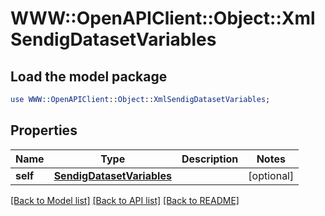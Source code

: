 # WWW::OpenAPIClient::Object::XmlSendigDatasetVariables

## Load the model package
```perl
use WWW::OpenAPIClient::Object::XmlSendigDatasetVariables;
```

## Properties
Name | Type | Description | Notes
------------ | ------------- | ------------- | -------------
**self** | [**SendigDatasetVariables**](SendigDatasetVariables.md) |  | [optional] 

[[Back to Model list]](../README.md#documentation-for-models) [[Back to API list]](../README.md#documentation-for-api-endpoints) [[Back to README]](../README.md)


